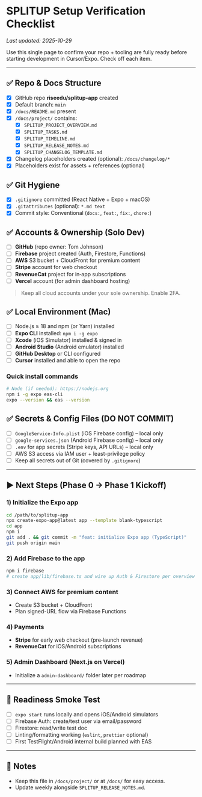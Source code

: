 # SPLITUP Setup Verification Checklist

_Last updated: 2025-10-29_

Use this single page to confirm your repo + tooling are fully ready before starting development in Cursor/Expo. Check off each item.

---

## ✅ Repo & Docs Structure
- [x] GitHub repo **riseedu/splitup-app** created
- [x] Default branch: `main`
- [x] `/docs/README.md` present
- [x] `/docs/project/` contains:
  - [x] `SPLITUP_PROJECT_OVERVIEW.md`
  - [x] `SPLITUP_TASKS.md`
  - [x] `SPLITUP_TIMELINE.md`
  - [x] `SPLITUP_RELEASE_NOTES.md`
  - [x] `SPLITUP_CHANGELOG_TEMPLATE.md`
- [x] Changelog placeholders created (optional): `/docs/changelog/*`
- [x] Placeholders exist for assets + references (optional)

## ✅ Git Hygiene
- [x] `.gitignore` committed (React Native + Expo + macOS)
- [x] `.gitattributes` (optional): `*.md text`
- [x] Commit style: Conventional (`docs:`, `feat:`, `fix:`, `chore:`)

## ✅ Accounts & Ownership (Solo Dev)
- [ ] **GitHub** (repo owner: Tom Johnson)
- [ ] **Firebase** project created (Auth, Firestore, Functions)
- [ ] **AWS** S3 bucket + CloudFront for premium content
- [ ] **Stripe** account for web checkout
- [ ] **RevenueCat** project for in‑app subscriptions
- [ ] **Vercel** account (for admin dashboard hosting)

> Keep all cloud accounts under your sole ownership. Enable 2FA.

## ✅ Local Environment (Mac)
- [ ] Node.js ≥ 18 and npm (or Yarn) installed
- [ ] **Expo CLI** installed: `npm i -g expo`
- [ ] **Xcode** (iOS Simulator) installed & signed in
- [ ] **Android Studio** (Android emulator) installed
- [ ] **GitHub Desktop** or CLI configured
- [ ] **Cursor** installed and able to open the repo

### Quick install commands
```bash
# Node (if needed): https://nodejs.org
npm i -g expo eas-cli
expo --version && eas --version
```

## ✅ Secrets & Config Files (DO NOT COMMIT)
- [ ] `GoogleService-Info.plist` (iOS Firebase config) – local only
- [ ] `google-services.json` (Android Firebase config) – local only
- [ ] `.env` for app secrets (Stripe keys, API URLs) – local only
- [ ] AWS S3 access via IAM user + least-privilege policy
- [ ] Keep all secrets out of Git (covered by `.gitignore`)

---

## ▶️ Next Steps (Phase 0 → Phase 1 Kickoff)

### 1) Initialize the Expo app
```bash
cd /path/to/splitup-app
npx create-expo-app@latest app --template blank-typescript
cd app
npm i
git add . && git commit -m "feat: initialize Expo app (TypeScript)"
git push origin main
```

### 2) Add Firebase to the app
```bash
npm i firebase
# create app/lib/firebase.ts and wire up Auth & Firestore per overview
```

### 3) Connect AWS for premium content
- Create S3 bucket + CloudFront
- Plan signed-URL flow via Firebase Functions

### 4) Payments
- **Stripe** for early web checkout (pre‑launch revenue)
- **RevenueCat** for iOS/Android subscriptions

### 5) Admin Dashboard (Next.js on Vercel)
- Initialize a `admin-dashboard/` folder later per roadmap

---

## 🧪 Readiness Smoke Test
- [ ] `expo start` runs locally and opens iOS/Android simulators
- [ ] Firebase Auth: create/test user via email/password
- [ ] Firestore: read/write test doc
- [ ] Linting/formatting working (`eslint`, `prettier` optional)
- [ ] First TestFlight/Android internal build planned with EAS

---

## 📌 Notes
- Keep this file in `/docs/project/` or at `/docs/` for easy access.
- Update weekly alongside `SPLITUP_RELEASE_NOTES.md`.
